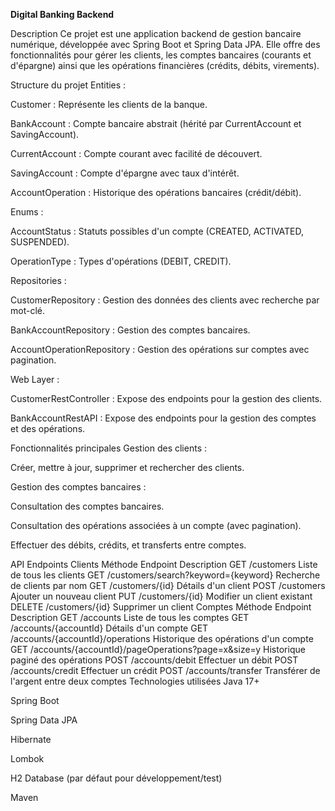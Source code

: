 **Digital Banking Backend**

Description
Ce projet est une application backend de gestion bancaire numérique, développée avec Spring Boot et Spring Data JPA.
Elle offre des fonctionnalités pour gérer les clients, les comptes bancaires (courants et d'épargne) ainsi que les opérations financières (crédits, débits, virements).

Structure du projet
Entities :

Customer : Représente les clients de la banque.

BankAccount : Compte bancaire abstrait (hérité par CurrentAccount et SavingAccount).

CurrentAccount : Compte courant avec facilité de découvert.

SavingAccount : Compte d'épargne avec taux d'intérêt.

AccountOperation : Historique des opérations bancaires (crédit/débit).

Enums :

AccountStatus : Statuts possibles d'un compte (CREATED, ACTIVATED, SUSPENDED).

OperationType : Types d'opérations (DEBIT, CREDIT).

Repositories :

CustomerRepository : Gestion des données des clients avec recherche par mot-clé.

BankAccountRepository : Gestion des comptes bancaires.

AccountOperationRepository : Gestion des opérations sur comptes avec pagination.

Web Layer :

CustomerRestController : Expose des endpoints pour la gestion des clients.

BankAccountRestAPI : Expose des endpoints pour la gestion des comptes et des opérations.

Fonctionnalités principales
Gestion des clients :

Créer, mettre à jour, supprimer et rechercher des clients.

Gestion des comptes bancaires :

Consultation des comptes bancaires.

Consultation des opérations associées à un compte (avec pagination).

Effectuer des débits, crédits, et transferts entre comptes.

API Endpoints
Clients
Méthode	Endpoint	Description
GET	/customers	Liste de tous les clients
GET	/customers/search?keyword={keyword}	Recherche de clients par nom
GET	/customers/{id}	Détails d'un client
POST	/customers	Ajouter un nouveau client
PUT	/customers/{id}	Modifier un client existant
DELETE	/customers/{id}	Supprimer un client
Comptes
Méthode	Endpoint	Description
GET	/accounts	Liste de tous les comptes
GET	/accounts/{accountId}	Détails d'un compte
GET	/accounts/{accountId}/operations	Historique des opérations d'un compte
GET	/accounts/{accountId}/pageOperations?page=x&size=y	Historique paginé des opérations
POST	/accounts/debit	Effectuer un débit
POST	/accounts/credit	Effectuer un crédit
POST	/accounts/transfer	Transférer de l'argent entre deux comptes
Technologies utilisées
Java 17+

Spring Boot

Spring Data JPA

Hibernate

Lombok

H2 Database (par défaut pour développement/test)

Maven
